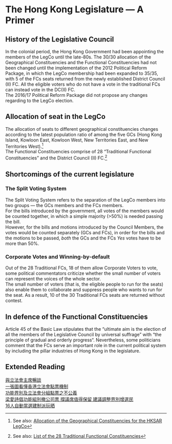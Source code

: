 # The Hong Kong Legislature — A Primer

## History of the Legislative Council

In the colonial period, the Hong Kong Government had been appointing the members of the LegCo until the late-80s. The 30/30 allocation of the Geographical Constituencies and the Functional Constituencies had not been changed until the implementation of the 2012 Political Reform Package, in which the LegCo membership had been expanded to 35/35, with 5 of the FCs seats returned from the newly established District Council \(II\) FC. All the eligible voters who do not have a vote in the traditional FCs can instead vote in the DC\(II\) FC.  
The 2016/17 Political Reform Package did not propose any changes regarding to the LegCo election.

## Allocation of seat in the LegCo

The allocation of seats to different geographical constituencies changes according to the latest population ratio of among the five GCs \(Hong Kong Island, Kowloon East, Kowloon West, New Territories East, and New Territories West\).[^1]  
The Functional Constituencies comprise of 28 “Traditional Functional Constituencies” and the District Council \(II\) FC.[^2]

## Shortcomings of the current legislature

### The Split Voting System

The Split Voting System refers to the separation of the LegCo members into two groups — the GCs members and the FCs members.  
For the bills introduced by the government, all votes of the members would be counted together, in which a simple majority \(&gt;50%\) is needed passing the bill.  
However, for the bills and motions introduced by the Council Members, the votes would be counted separately \(GCs and FCs\), in order for the bills and the motions to be passed, _both_ the GCs and the FCs _Yes_ votes have to be more than 50%.

### Corporate Votes and Winning-by-default

Out of the 28 Traditional FCs, 18 of them allow Corporate Voters to vote, some political commentators criticize whether the small number of voters can represent the voices of the whole sector.  
The small number of voters \(that is, the eligible people to run for the seats\) also enable them to collaborate and suppress people who wants to run for the seat. As a result, 10 of the 30 Traditional FCs seats are returned without contest.

## In defence of the Functional Constituencies

Article 45 of the Basic Law stipulates that the “ultimate aim is the election of all the members of the Legislative Council by universal suffrage” with “the principle of gradual and orderly progress“. Nevertheless, some politicians comment that the FCs serve an important role in the current political system by including the pillar industries of Hong Kong in the legislature.

## Extended Reading

[與立法會主席暢談](http://www.legco.gov.hk/chinese/education/youth_chairman_school_150210.html)  
[一張圖看懂香港立法會點票機制](https://initiumlab.com/blog/20150821-legco-vote-procedure/)  
[功能界別及立法會分組點票之不公義](http://www.inmediahk.net/node/1038769)  
[梁愛詩倡功能組別撤公司票 撐議席值得保留 建議調整界別增選民](https://web.archive.org/web/20080113143314/http://hk.news.yahoo.com/080104/12/2mg30.html)  
[16人自動當選建制派玩晒](http://orientaldaily.on.cc/cnt/news/20120801/00176_011.html)



[^1]: See also: [Allocation of the Geographical Constituencies for the HKSAR LegCo](https://zh.wikipedia.org/zh-hk/地區直選#.E6.AD.B7.E5.B1.86.E7.AB.8B.E6.B3.95.E6.9C.83.E9.81.B8.E5.8D.80.E8.AD.B0.E5.B8.AD.E6.95.B8.E9.87.8F_.28.E9.A6.99.E6.B8.AF.E5.9B.9E.E6.AD.B8.E5.BE.8C.29)

[^2]: See also: [List of the 28 Traditional Functional Constituencies](http://www.eac.gov.hk/pdf/legco/2016LCE_Report/ch/2016lce_appendix4.pdf)


